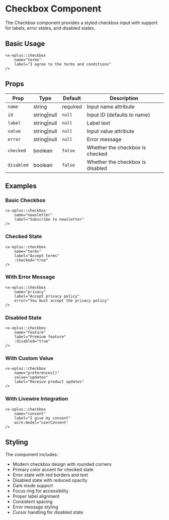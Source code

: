 # Checkbox Component

The Checkbox component provides a styled checkbox input with support for labels, error states, and disabled states.

## Basic Usage

```blade
<x-eplus::checkbox
    name="terms"
    label="I agree to the terms and conditions"
/>
```

## Props

| Prop | Type | Default | Description |
|------|------|---------|-------------|
| `name` | string | required | Input name attribute |
| `id` | string\|null | `null` | Input ID (defaults to name) |
| `label` | string\|null | `null` | Label text |
| `value` | string\|null | `null` | Input value attribute |
| `error` | string\|null | `null` | Error message |
| `checked` | boolean | `false` | Whether the checkbox is checked |
| `disabled` | boolean | `false` | Whether the checkbox is disabled |

## Examples

### Basic Checkbox

```blade
<x-eplus::checkbox
    name="newsletter"
    label="Subscribe to newsletter"
/>
```

### Checked State

```blade
<x-eplus::checkbox
    name="terms"
    label="Accept terms"
    :checked="true"
/>
```

### With Error Message

```blade
<x-eplus::checkbox
    name="privacy"
    label="Accept privacy policy"
    error="You must accept the privacy policy"
/>
```

### Disabled State

```blade
<x-eplus::checkbox
    name="feature"
    label="Premium feature"
    :disabled="true"
/>
```

### With Custom Value

```blade
<x-eplus::checkbox
    name="preferences[]"
    value="updates"
    label="Receive product updates"
/>
```

### With Livewire Integration

```blade
<x-eplus::checkbox
    name="consent"
    label="I give my consent"
    wire:model="userConsent"
/>
```

## Styling

The component includes:
- Modern checkbox design with rounded corners
- Primary color accent for checked state
- Error state with red borders and text
- Disabled state with reduced opacity
- Dark mode support
- Focus ring for accessibility
- Proper label alignment
- Consistent spacing
- Error message styling
- Cursor handling for disabled state 